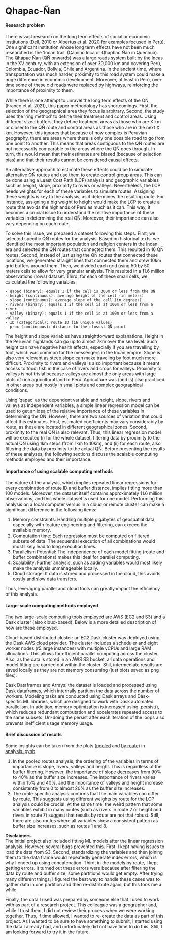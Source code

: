# Qhapac-Ñan #

#### Research problem  
There is vast research on the long term effects of social or economic institutions (Dell, 2010 or Albertus et al. 2020 for examples focused in Perú). One significant institution whose long term effects have not been much researched is the ‘Incan trail’ (Camino Inca or Qhaphac Ñan in Quechua). The Qhapac Ñan (QÑ onwards) was a large roads system built by the Incas in the XV century, with an extension of over 30,000 km and covering Perú, Colombia, Ecuador, Bolivia, Chile and Argentina. In the ancient time, where transportation was much harder, proximity to this road system could make a huge difference in economic development. Moreover, at least in Perú, over time some of these old roads were replaced by highways, reinforcing the importance of proximity to them.  
  
While there is one attempt to unravel the long term effects of the QÑ (Franco et al, 2021), this paper methodology has shortcomings. First, the selection of the geographical area they focus is arbitrary. Second, the study uses the ‘ring method’ to define their treatment and control areas. Using different sized buffers, they define treatment areas as those who are X km or closer to the QÑ route and control areas as those who are in the next X km. However, this ignores that because of how complex is Peruvian geography, there are areas where there is only one possible road to go from one point to another. This means that areas contiguous to the QÑ routes are not necessarily comparable to the areas where the QÑ goes through. In turn, this would mean that their estimates are biased (because of selection bias) and that their results cannot be considered causal effects.  
  
An alternative approach to estimate these effects could be to simulate alternative QÑ routes and use them to create control group areas. This can be done using a Least Cost Path (LCP) analysis and geographic variables such as height, slope, proximity to rivers or valleys. Nevertheless, the LCP needs weights for each of these variables to simulate routes. Assigning these weights is key to the analysis, as it determines the resulting route. For instance, assigning a big weight to height would make the LCP to create a route that avoids the highlands of Perú as much as it can. This way, it becomes a crucial issue to understand the relative importance of these variables in determining the real QÑ. Moreover, their importance can also vary depending on each route.  
  
To solve this issue, we prepared a dataset following this steps. First, we selected specific QÑ routes for the analysis. Based on historical texts, we identified the most important population and religion centers in the Incan era and selected the QÑ routes that connected them. This resulted in 16 QÑ routes. Second, instead of just using the QÑ routes that connected these locations, we generated straight lines that connected them and drew 10km grid buffers around them. Then, we divided each grid using 50 by 50 meters cells to allow for very granular analysis. This resulted in a 11.6 million observations (rows) dataset. Third, for each of these small cells, we calculated the following variables:  
  
    - qapac (binary): equals 1 if the cell is 300m or less from the QÑ
    - height (continuous): average height of the cell (in meters)
    - slope (continuous): average slope of the cell (in degrees)
    - rivers (binary): equals 1 if the cell is at 100m or less from a river
    - valley (binary): equals 1 if the cell is at 100m or less from a valley
    - ID (categorical): route ID (16 unique values)
    - prox (continuous): distance to the closest QÑ point  
  
The height and slope variables have straightforward explanations. Height in the Peruvian highlands can go up to almost 7km over the sea level. Such height can have negative health effects, especially if you are travelling by foot, which was common for the messengers in the Incan empire. Slope is also very relevant as steep slope can make traveling by foot much more difficult. Proximity to rivers and valleys is also important because it meant access to food: fish in the case of rivers and crops for valleys. Proximity to valleys is not trivial because valleys are almost the only areas with large plots of rich agricultural land in Perú. Agriculture was (and is) also practiced in other areas but mostly in small plots and complex geographical conditions.  
  
Using ‘qapac’ as the dependent variable and height, slope, rivers and valleys as independent variables, a simple linear regression model can be used to get an idea of the relative importance of these variables in determining the QÑ. However, there are two sources of variation that could affect this estimates. First, estimated coefficients may vary considerably by route, as these are located in different geographical zones. Second, proximity to the real QÑ is also relevant. Thus, this linear regression model will be executed (i) for the whole dataset, filtering data by proximity to the actual QÑ using 1km steps (from 1km to 10km), and (ii) for each route, also filtering the data by proximity to the actual QÑ. Before presenting the results of these analyses, the following sections discuss the scalable computing methods employed and their importance.  
  
#### Importance of using scalable computing methods  
The nature of the analysis, which implies repeated linear regressions for every combination of route ID and buffer distance, implies fitting more than 100 models. Moreover, the dataset itself contains approximately 11.6 million observations, and this whole dataset is used for one model. Performing this analysis on a local computer versus in a cloud or remote cluster can make a significant difference in the following items:  
  
1.	Memory constraints: Handling multiple gigabytes of geospatial data, especially with feature engineering and filtering, can exceed the available memory.  
2.	Computation time: Each regression must be computed on filtered subsets of data. The sequential execution of all combinations would most likely lead to long execution times.  
3.	Parallelism Potential: The independence of each model fitting (route and buffer combinations) makes this ideal for parallel computing.  
4.	Scalability: Further analysis, such as adding variables would most likely make the analysis unmanageable locally.  
5.	Cloud storage: If data is stored and processed in the cloud, this avoids costly and slow data transfers.  
  
Thus, leveraging parallel and cloud tools can greatly impact the efficiency of this analysis.  
  
#### Large-scale computing methods employed
The two large-scale computing tools employed are AWS (EC2 and S3) and a Dask cluster (also cloud-based). Below is a more detailed description of how are these employed.  

Cloud-based distributed cluster: an EC2 Dask cluster was deployed using the Dask AWS cloud provider. The cluster includes a scheduler and eight worker nodes (r5.large instances) with multiple vCPUs and large RAM allocations. This allows for efficient parallel computing across the cluster. Also, as the data is stored in an AWS S3 bucket, all data operations and model fitting are carried out within the cluster. Still, intermediate results are saved locally as they are not memory consuming (just plots saved as png files).
  
Dask Dataframes and Arrays: the dataset is loaded and processed using Dask dataframes, which internally partition the data across the number of workers. Modeling tasks are conducted using Dask arrays and Dask-specific ML libraries, which are designed to work with Dask automated parallelism. In addition, memory optimization is increased using .persist(), which reduces redundant computation and accelerates repeated access to the same subsets. Un-doing the persist after each iteration of the loops also prevents inefficient usage memory usage.  
  
#### Brief discussion of results  
Some insights can be taken from the plots ([pooled](https://github.com/macs30123-s24/final-project-qhapac_nan/blob/main/coeffs_pooled.png) and [by route](https://github.com/macs30123-s24/final-project-qhapac_nan/blob/main/coeffs_routes.png)) in [analysis.ipynb](https://github.com/macs30123-s24/final-project-qhapac_nan/blob/main/analysis.ipynb):  
1.	In the pooled routes analysis, the ordering of the variables in terms of importance is slope, rivers, valleys and height. This is regardless of the buffer filtering. However, the importance of slope decreases from 90% to 40% as the buffer size increases. The importance of rivers varies within 15% and 40%, and the importance of valleys and height increase consistently from 0 to almost 20% as the buffer size increases.  
2.	The route specific analysis confirms that the main variables can differ by route. This suggests using different weights by route for the LCP analysis could be crucial. At the same time, the weird pattern that some variables exhibit in many routes (such as rivers in route 2 or height and rivers in route 7) suggest that results by route are not that robust. Still, there are also routes where all variables show a consistent pattern as buffer size increases, such as routes 1 and 8.  
  
**Disclaimers**  
The initial project also included fitting ML models after the linear regression analysis. However, several bugs prevented this. First, I kept having issues to load the data from S3. Second, standardizing the variables and then joining them to the data frame would repeatedly generate index errors, which is why I ended up using concatenation. Third, in the models by route, I kept getting errors. It turned out these errors were because after filtering the data by route and buffer size, some partitions would get empty. After trying many different things, I figured the best way to handle these cases was to gather data in one partition and then re-distribute again, but this took me a while.  
  
Finally, the data I used was prepared by someone else that I used to work with as part of a research project. This colleague was a geographer and, while I trust them, I did not review their process when we were working together. Thus, if time allowed, I wanted to re-create the data as part of this project. As I wanted to be sure to have something to submit, I started using the data I already had, and unfortunately did not have time to do this. Still, I am looking forward to try it in the future.